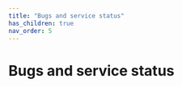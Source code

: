 ```yaml
---
title: "Bugs and service status"
has_children: true
nav_order: 5
---
```


# Bugs and service status
